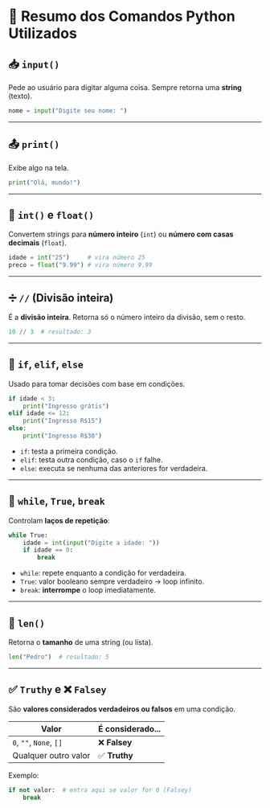 # 📘 Resumo dos Comandos Python Utilizados

## 📥 `input()`
Pede ao usuário para digitar alguma coisa. Sempre retorna uma **string** (texto).

```python
nome = input("Digite seu nome: ")
```

---

## 📤 `print()`
Exibe algo na tela.

```python
print("Olá, mundo!")
```

---

## 🔢 `int()` e `float()`
Convertem strings para **número inteiro** (`int`) ou **número com casas decimais** (`float`).

```python
idade = int("25")     # vira número 25
preco = float("9.99") # vira número 9.99
```

---

## ➗ `//` (Divisão inteira)
É a **divisão inteira**. Retorna só o número inteiro da divisão, sem o resto.

```python
10 // 3  # resultado: 3
```

---

## 🧠 `if`, `elif`, `else`
Usado para tomar decisões com base em condições.

```python
if idade < 3:
    print("Ingresso grátis")
elif idade <= 12:
    print("Ingresso R$15")
else:
    print("Ingresso R$30")
```

- `if`: testa a primeira condição.
- `elif`: testa outra condição, caso o `if` falhe.
- `else`: executa se nenhuma das anteriores for verdadeira.

---

## 🔁 `while`, `True`, `break`
Controlam **laços de repetição**:

```python
while True:
    idade = int(input("Digite a idade: "))
    if idade == 0:
        break
```

- `while`: repete enquanto a condição for verdadeira.
- `True`: valor booleano sempre verdadeiro → loop infinito.
- `break`: **interrompe** o loop imediatamente.

---

## 📏 `len()`
Retorna o **tamanho** de uma string (ou lista).

```python
len("Pedro")  # resultado: 5
```

---

## ✅ `Truthy` e ❌ `Falsey`
São **valores considerados verdadeiros ou falsos** em uma condição.

| Valor                   | É considerado... |
|-------------------------|------------------|
| `0`, `""`, `None`, `[]` | ❌ **Falsey**     |
| Qualquer outro valor    | ✅ **Truthy**     |

Exemplo:

```python
if not valor:  # entra aqui se valor for 0 (Falsey)
    break
```